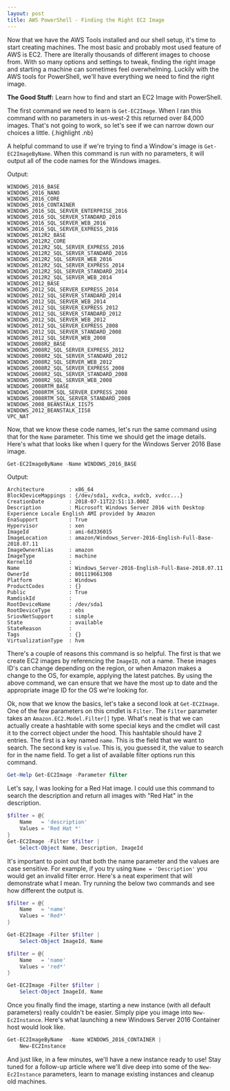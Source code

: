 ```yaml
---
layout: post
title: AWS PowerShell - Finding the Right EC2 Image
---
```


Now that we have the AWS Tools installed and our shell setup, it's time to start creating machines.
The most basic and probably most used feature of AWS is EC2.
There are literally thousands of different images to choose from.
With so many options and settings to tweak, finding the right image and starting a machine can sometimes feel overwhelming.
Luckily with the AWS tools for PowerShell, we'll have everything we need to find the right image.

**The Good Stuff:**
Learn how to find and start an EC2 Image with PowerShell.

<!-- more -->

The first command we need to learn is ```Get-EC2Image```.
When I ran this command with no parameters in us-west-2 this returned over 84,000 images.
That's not going to work, so let's see if we can narrow down our choices a little.
{.highlight .nb}

A helpful command to use if we're trying to find a Window's image is ```Get-EC2ImageByName```.
When this command is run with no parameters, it will output all of the code names for the Windows images.

Output:

```
WINDOWS_2016_BASE
WINDOWS_2016_NANO
WINDOWS_2016_CORE
WINDOWS_2016_CONTAINER
WINDOWS_2016_SQL_SERVER_ENTERPRISE_2016
WINDOWS_2016_SQL_SERVER_STANDARD_2016
WINDOWS_2016_SQL_SERVER_WEB_2016
WINDOWS_2016_SQL_SERVER_EXPRESS_2016
WINDOWS_2012R2_BASE
WINDOWS_2012R2_CORE
WINDOWS_2012R2_SQL_SERVER_EXPRESS_2016
WINDOWS_2012R2_SQL_SERVER_STANDARD_2016
WINDOWS_2012R2_SQL_SERVER_WEB_2016
WINDOWS_2012R2_SQL_SERVER_EXPRESS_2014
WINDOWS_2012R2_SQL_SERVER_STANDARD_2014
WINDOWS_2012R2_SQL_SERVER_WEB_2014
WINDOWS_2012_BASE
WINDOWS_2012_SQL_SERVER_EXPRESS_2014
WINDOWS_2012_SQL_SERVER_STANDARD_2014
WINDOWS_2012_SQL_SERVER_WEB_2014
WINDOWS_2012_SQL_SERVER_EXPRESS_2012
WINDOWS_2012_SQL_SERVER_STANDARD_2012
WINDOWS_2012_SQL_SERVER_WEB_2012
WINDOWS_2012_SQL_SERVER_EXPRESS_2008
WINDOWS_2012_SQL_SERVER_STANDARD_2008
WINDOWS_2012_SQL_SERVER_WEB_2008
WINDOWS_2008R2_BASE
WINDOWS_2008R2_SQL_SERVER_EXPRESS_2012
WINDOWS_2008R2_SQL_SERVER_STANDARD_2012
WINDOWS_2008R2_SQL_SERVER_WEB_2012
WINDOWS_2008R2_SQL_SERVER_EXPRESS_2008
WINDOWS_2008R2_SQL_SERVER_STANDARD_2008
WINDOWS_2008R2_SQL_SERVER_WEB_2008
WINDOWS_2008RTM_BASE
WINDOWS_2008RTM_SQL_SERVER_EXPRESS_2008
WINDOWS_2008RTM_SQL_SERVER_STANDARD_2008
WINDOWS_2008_BEANSTALK_IIS75
WINDOWS_2012_BEANSTALK_IIS8
VPC_NAT
```

Now, that we know these code names, let's run the same command using that for the ```Name``` parameter.
This time we should get the image details.
Here's what that looks like when I query for the Windows Server 2016 Base image.

```powershell
Get-EC2ImageByName -Name WINDOWS_2016_BASE
```

Output:

```
Architecture        : x86_64
BlockDeviceMappings : {/dev/sda1, xvdca, xvdcb, xvdcc...}
CreationDate        : 2018-07-11T22:51:13.000Z
Description         : Microsoft Windows Server 2016 with Desktop Experience Locale English AMI provided by Amazon
EnaSupport          : True
Hypervisor          : xen
ImageId             : ami-6d336015
ImageLocation       : amazon/Windows_Server-2016-English-Full-Base-2018.07.11
ImageOwnerAlias     : amazon
ImageType           : machine
KernelId            :
Name                : Windows_Server-2016-English-Full-Base-2018.07.11
OwnerId             : 801119661308
Platform            : Windows
ProductCodes        : {}
Public              : True
RamdiskId           :
RootDeviceName      : /dev/sda1
RootDeviceType      : ebs
SriovNetSupport     : simple
State               : available
StateReason         :
Tags                : {}
VirtualizationType  : hvm
```

There's a couple of reasons this command is so helpful.
The first is that we create EC2 images by referencing the ```ImageID```, not a name.
These images ID's can change depending on the region, or when Amazon makes a change to the OS, for example, applying the latest patches.
By using the above command, we can ensure that we have the most up to date and the appropriate image ID for the OS we're looking for.

Ok, now that we know the basics, let's take a second look at ```Get-EC2Image```.
One of the few parameters on this cmdlet is ```Filter```.
The ```Filter``` parameter takes an ```Amazon.EC2.Model.Filter[]``` type.
What's neat is that we can actually create a hashtable with some special keys and the cmdlet will cast it to the correct object under the hood.
This hashtable should have 2 entries.
The first is a key named ```name```.
This is the field that we want to search.
The second key is ```value```.
This is, you guessed it, the value to search for in the name field.
To get a list of available filter options run this command.

```powershell
Get-Help Get-EC2Image -Parameter filter
```

Let's say, I was looking for a Red Hat image.
I could use this command to search the description and return all images with "Red Hat" in the description.

```powershell
$filter = @{
    Name   = 'description' 
    Values = 'Red Hat *'
}
Get-EC2Image -Filter $filter | 
    Select-Object Name, Description, ImageId
```

It's important to point out that both the name parameter and the values are case sensitive.
For example, if you try using ```Name = 'Description'``` you would get an invalid filter error.
Here's a neat experiment that will demonstrate what I mean.
Try running the below two commands and see how different the output is.

```powershell
$filter = @{
    Name   = 'name' 
    Values = 'Red*'
}

Get-EC2Image -Filter $filter | 
    Select-Object ImageId, Name
```

```powershell
$filter = @{
    Name   = 'name' 
    Values = 'red*'
}

Get-EC2Image -Filter $filter | 
    Select-Object ImageId, Name
```

Once you finally find the image, starting a new instance (with all default parameters) really couldn't be easier.
Simply pipe you image into ```New-Ec2Instance```.
Here's what launching a new Windows Server 2016 Container host would look like.

```powershell
Get-EC2ImageByName  -Name WINDOWS_2016_CONTAINER | 
    New-EC2Instance
```

And just like, in a few minutes, we'll have a new instance ready to use!
Stay tuned for a follow-up article where we'll dive deep into some of the ```New-Ec2Instance``` parameters, learn to manage existing instances and cleanup old machines.